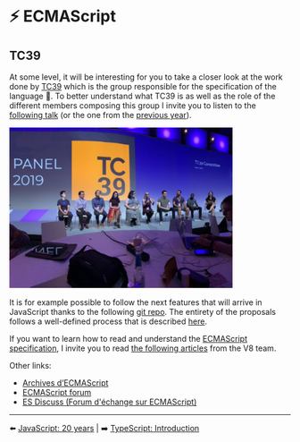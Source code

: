 # ⚡ ECMAScript

## TC39

At some level, it will be interesting for you to take a closer look at the work done by [TC39](https://tc39.es/) which is the group responsible for the specification of the language 💖. To better understand what TC39 is as well as the role of the different members composing this group I invite you to listen to the [following talk](https://www.youtube.com/watch?v=slA06pbTRi4&list=PL37ZVnwpeshHwJPVBqEnZild7QHWhdufu&index=13) (or the one from the [previous year](https://www.youtube.com/watch?v=Hj5q8uyqGYc&list=PL37ZVnwpeshG2YXJkun_lyNTtM-Qb3MKa&index=9)).

<img src="./../../../assets/ecmascript/tc39.png" alt="tc39" width="400"/>

It is for example possible to follow the next features that will arrive in JavaScript thanks to the following [git repo](https://github.com/tc39/proposals). The entirety of the proposals follows a well-defined process that is described [here](https://tc39.es/process-document/).

If you want to learn how to read and understand the [ECMAScript specification](https://www.ecma-international.org/publications-and-standards/standards/ecma-262/), I invite you to read [the following articles](https://v8.dev/blog/tags/understanding-ecmascript) from the V8 team.

Other links:

- [Archives d’ECMAScript](https://www.ecma-international.org/ecmascript-development-archive/)
- [ECMAScript forum](https://es.discourse.group/)
- [ES Discuss (Forum d'échange sur ECMAScript)](https://esdiscuss.org/)

---

⬅️ [JavaScript: 20 years](./javascript-20years.md) |
➡️ [TypeScript: Introduction](../typescript/introduction.md)
